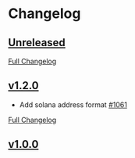 # Changelog

## [Unreleased](https://github.com/axelarnetwork/axelar-amplifier/tree/HEAD)

[Full Changelog](https://github.com/axelarnetwork/axelar-amplifier/compare/voting-verifier-v1.2.0..HEAD)

## [v1.2.0](https://github.com/axelarnetwork/axelar-amplifier/tree/voting-verifier-v1.2.0)

- Add solana address format [#1061](https://github.com/axelarnetwork/axelar-amplifier/pull/1061)

[Full Changelog](https://github.com/axelarnetwork/axelar-amplifier/compare/voting-verifier-v1.1.0..voting-verifier-v1.2.0)

## [v1.0.0](https://github.com/axelarnetwork/axelar-amplifier/tree/voting-verifier-v1.0.0)
